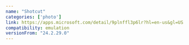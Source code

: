 ```yaml
---
name: "Shotcut"
categories: ['photo']
link: https://apps.microsoft.com/detail/9plnffl3p6lr?hl=en-us&gl=US
compatibility: emulation
versionFrom: "24.2.29.0"
---
```


